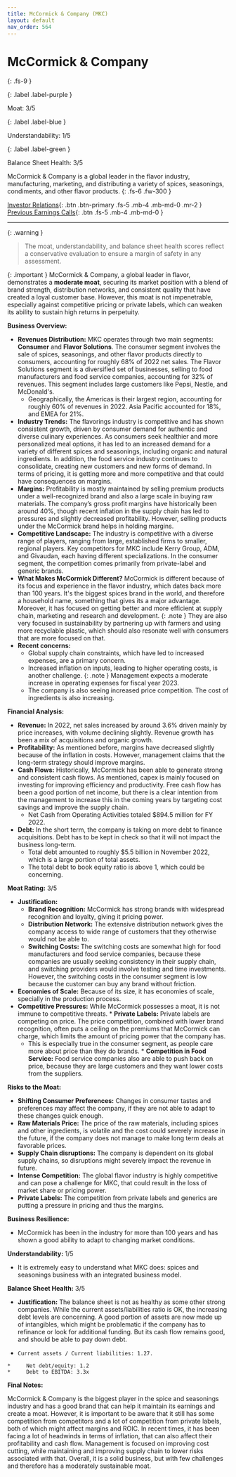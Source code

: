 ```yaml
---
title: McCormick & Company (MKC)
layout: default
nav_order: 564
---
```


# McCormick & Company
{: .fs-9 }

{: .label .label-purple }

Moat: 3/5

{: .label .label-blue }

Understandability: 1/5

{: .label .label-green }

Balance Sheet Health: 3/5

McCormick & Company is a global leader in the flavor industry, manufacturing, marketing, and distributing a variety of spices, seasonings, condiments, and other flavor products.
{: .fs-6 .fw-300 }

[Investor Relations](https://www.google.com/search?q=MKC+investor+relations){: .btn .btn-primary .fs-5 .mb-4 .mb-md-0 .mr-2 }
[Previous Earnings Calls](https://discountingcashflows.com/company/MKC/transcripts/){: .btn .fs-5 .mb-4 .mb-md-0 }

---

{: .warning }
>The moat, understandability, and balance sheet health scores reflect a conservative evaluation to ensure a margin of safety in any assessment.



{: .important }
McCormick & Company, a global leader in flavor, demonstrates a **moderate moat**, securing its market position with a blend of brand strength, distribution networks, and consistent quality that have created a loyal customer base. However, this moat is not impenetrable, especially against competitive pricing or private labels, which can weaken its ability to sustain high returns in perpetuity.
<br>

**Business Overview:**

*   **Revenues Distribution:** MKC operates through two main segments: **Consumer** and **Flavor Solutions**. The consumer segment involves the sale of spices, seasonings, and other flavor products directly to consumers, accounting for roughly 68% of 2022 net sales. The Flavor Solutions segment is a diversified set of businesses, selling to food manufacturers and food service companies, accounting for 32% of revenues. This segment includes large customers like Pepsi, Nestle, and McDonald's.
    *   Geographically, the Americas is their largest region, accounting for roughly 60% of revenues in 2022. Asia Pacific accounted for 18%, and EMEA for 21%.
*   **Industry Trends:** The flavorings industry is competitive and has shown consistent growth, driven by consumer demand for authentic and diverse culinary experiences. As consumers seek healthier and more personalized meal options, it has led to an increased demand for a variety of different spices and seasonings, including organic and natural ingredients. In addition, the food service industry continues to consolidate, creating new customers and new forms of demand. In terms of pricing, it is getting more and more competitive and that could have consequences on margins.
*  **Margins:** Profitability is mostly maintained by selling premium products under a well-recognized brand and also a large scale in buying raw materials. The company’s gross profit margins have historically been around 40%, though recent inflation in the supply chain has led to pressures and slightly decreased profitability. However, selling products under the McCormick brand helps in holding margins.
*   **Competitive Landscape:** The industry is competitive with a diverse range of players, ranging from large, established firms to smaller, regional players. Key competitors for MKC include Kerry Group, ADM, and Givaudan, each having different specializations. In the consumer segment, the competition comes primarily from private-label and generic brands.
*   **What Makes McCormick Different?** McCormick is different because of its focus and experience in the flavor industry, which dates back more than 100 years. It's the biggest spices brand in the world, and therefore a household name, something that gives its a major advantage. Moreover, it has focused on getting better and more efficient at supply chain, marketing and research and development.
{: .note }
They are also very focused in sustainability by partnering up with farmers and using more recyclable plastic, which should also resonate well with consumers that are more focused on that.
*  **Recent concerns:**
      *   Global supply chain constraints, which have led to increased expenses, are a primary concern.
      *   Increased inflation on inputs, leading to higher operating costs, is another challenge.
{: .note }
Management expects a moderate increase in operating expenses for fiscal year 2023.
     *   The company is also seeing increased price competition. The cost of ingredients is also increasing.

**Financial Analysis:**

*  **Revenue:**  In 2022, net sales increased by around 3.6% driven mainly by price increases, with volume declining slightly. Revenue growth has been a mix of acquisitions and organic growth.
*   **Profitability:** As mentioned before, margins have decreased slightly because of the inflation in costs. However, management claims that the long-term strategy should improve margins.
*   **Cash Flows:** Historically, McCormick has been able to generate strong and consistent cash flows. As mentioned, capex is mainly focused on investing for improving efficiency and productivity. Free cash flow has been a good portion of net income, but there is a clear intention from the management to increase this in the coming years by targeting cost savings and improve the supply chain.
    *   Net Cash from Operating Activities totaled $894.5 million for FY 2022.
*   **Debt:** In the short term, the company is taking on more debt to finance acquisitions. Debt has to be kept in check so that it will not impact the business long-term.
    *   Total debt amounted to roughly $5.5 billion in November 2022, which is a large portion of total assets.
    *   The total debt to book equity ratio is above 1, which could be concerning.

**Moat Rating:** 3/5

*   **Justification:**
    *   **Brand Recognition:** McCormick has strong brands with widespread recognition and loyalty, giving it pricing power.
    *   **Distribution Network:** The extensive distribution network gives the company access to wide range of customers that they otherwise would not be able to.
    *   **Switching Costs:** The switching costs are somewhat high for food manufacturers and food service companies, because these companies are usually seeking consistency in their supply chain, and switching providers would involve testing and time investments. However, the switching costs in the consumer segment is low because the customer can buy any brand without friction.
   *  **Economies of Scale:** Because of its size, it has economies of scale, specially in the production process.
  *  **Competitive Pressures:** While McCormick possesses a moat, it is not immune to competitive threats.
    *   **Private Labels:** Private labels are competing on price. The price competition, combined with lower brand recognition, often puts a ceiling on the premiums that McCormick can charge, which limits the amount of pricing power that the company has.
        *   This is especially true in the consumer segment, as people care more about price than they do brands.
    *   **Competition in Food Service:** Food service companies also are able to push back on price, because they are large customers and they want lower costs from the suppliers.

**Risks to the Moat:**

*   **Shifting Consumer Preferences:** Changes in consumer tastes and preferences may affect the company, if they are not able to adapt to these changes quick enough.
*  **Raw Materials Price:** The price of the raw materials, including spices and other ingredients, is volatile and the cost could severely increase in the future, if the company does not manage to make long term deals at favorable prices.
*  **Supply Chain disruptions:** The company is dependent on its global supply chains, so disruptions might severely impact the revenue in future.
*  **Intense Competition:**  The global flavor industry is highly competitive and can pose a challenge for MKC, that could result in the loss of market share or pricing power.
*  **Private Labels:** The competition from private labels and generics are putting a pressure in pricing and thus the margins.

**Business Resilience:**
   *   McCormick has been in the industry for more than 100 years and has shown a good ability to adapt to changing market conditions.

**Understandability:** 1/5
   *  It is extremely easy to understand what MKC does: spices and seasonings business with an integrated business model.

**Balance Sheet Health:** 3/5

*   **Justification:** The balance sheet is not as healthy as some other strong companies. While the current assets/liabilities ratio is OK, the increasing debt levels are concerning. A good portion of assets are now made up of intangibles, which might be problematic if the company has to refinance or look for additional funding. But its cash flow remains good, and should be able to pay down debt.
   *     Current assets / Current liabilities: 1.27.
    *     Net debt/equity: 1.2
    *     Debt to EBITDA: 3.3x

**Final Notes:**

McCormick & Company is the biggest player in the spice and seasonings industry and has a good brand that can help it maintain its earnings and create a moat. However, it is important to be aware that it still has some competition from competitors and a lot of competition from private labels, both of which might affect margins and ROIC. In recent times, it has been facing a lot of headwinds in terms of inflation, that can also affect their profitability and cash flow. Management is focused on improving cost cutting, while maintaining and improving supply chain to lower risks associated with that. Overall, it is a solid business, but with few challenges and therefore has a moderately sustainable moat.